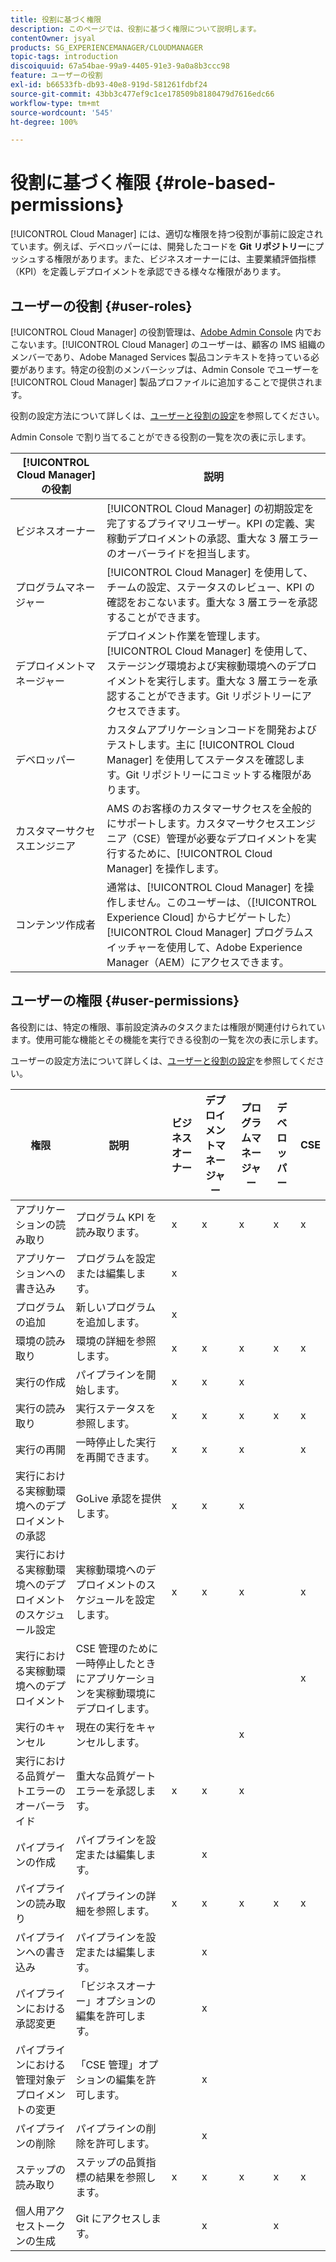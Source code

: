 ```yaml
---
title: 役割に基づく権限
description: このページでは、役割に基づく権限について説明します。
contentOwner: jsyal
products: SG_EXPERIENCEMANAGER/CLOUDMANAGER
topic-tags: introduction
discoiquuid: 67a54bae-99a9-4405-91e3-9a0a8b3ccc98
feature: ユーザーの役割
exl-id: b66533fb-db93-40e8-919d-581261fdbf24
source-git-commit: 43bb3c477ef9c1ce178509b8180479d7616edc66
workflow-type: tm+mt
source-wordcount: '545'
ht-degree: 100%

---
```


# 役割に基づく権限 {#role-based-permissions}

[!UICONTROL Cloud Manager] には、適切な権限を持つ役割が事前に設定されています。例えば、デベロッパーには、開発したコードを **Git リポジトリー**&#x200B;にプッシュする権限があります。また、ビジネスオーナーには、主要業績評価指標（KPI）を定義しデプロイメントを承認できる様々な権限があります。

## ユーザーの役割 {#user-roles}

[!UICONTROL Cloud Manager] の役割管理は、[Adobe Admin Console](https://helpx.adobe.com/jp/enterprise/using/admin-console.html) 内でおこないます。[!UICONTROL Cloud Manager] のユーザーは、顧客の IMS 組織のメンバーであり、Adobe Managed Services 製品コンテキストを持っている必要があります。特定の役割のメンバーシップは、Admin Console でユーザーを [!UICONTROL Cloud Manager] 製品プロファイルに追加することで提供されます。

役割の設定方法について詳しくは、[ユーザーと役割の設定](setting-up-users-and-roles.md)を参照してください。

Admin Console で割り当てることができる役割の一覧を次の表に示します。

| **[!UICONTROL Cloud Manager] の役割** | **説明** |
|---|---|
| ビジネスオーナー | [!UICONTROL Cloud Manager] の初期設定を完了するプライマリユーザー。KPI の定義、実稼動デプロイメントの承認、重大な 3 層エラーのオーバーライドを担当します。 |
| プログラムマネージャー | [!UICONTROL Cloud Manager] を使用して、チームの設定、ステータスのレビュー、KPI の確認をおこないます。重大な 3 層エラーを承認することができます。 |
| デプロイメントマネージャー | デプロイメント作業を管理します。[!UICONTROL Cloud Manager] を使用して、ステージング環境および実稼動環境へのデプロイメントを実行します。重大な 3 層エラーを承認することができます。Git リポジトリーにアクセスできます。 |
| デベロッパー | カスタムアプリケーションコードを開発およびテストします。主に [!UICONTROL Cloud Manager] を使用してステータスを確認します。Git リポジトリーにコミットする権限があります。 |
| カスタマーサクセスエンジニア | AMS のお客様のカスタマーサクセスを全般的にサポートします。カスタマーサクセスエンジニア（CSE）管理が必要なデプロイメントを実行するために、[!UICONTROL Cloud Manager] を操作します。 |
| コンテンツ作成者 | 通常は、[!UICONTROL Cloud Manager] を操作しません。このユーザーは、（[!UICONTROL Experience Cloud] からナビゲートした）[!UICONTROL Cloud Manager] プログラムスイッチャーを使用して、Adobe Experience Manager（AEM）にアクセスできます。 |

## ユーザーの権限 {#user-permissions}

各役割には、特定の権限、事前設定済みのタスクまたは権限が関連付けられています。使用可能な機能とその機能を実行できる役割の一覧を次の表に示します。

ユーザーの設定方法について詳しくは、[ユーザーと役割の設定](setting-up-users-and-roles.md)を参照してください。

| 権限 | 説明 | ビジネスオーナー | デプロイメントマネージャー | プログラムマネージャー | デベロッパー | CSE |
|--- |--- |--- |--- |--- |--- |--- |
| アプリケーションの読み取り | プログラム KPI を読み取ります。 | x | x | x | x | x |
| アプリケーションへの書き込み | プログラムを設定または編集します。 | x |  |  |  |  |
| プログラムの追加 | 新しいプログラムを追加します。 | x |  |  |  |  |
| 環境の読み取り | 環境の詳細を参照します。 | x | x | x | x | x |
| 実行の作成 | パイプラインを開始します。 | x | x | x |  |  |
| 実行の読み取り | 実行ステータスを参照します。 | x | x | x | x | x |
| 実行の再開 | 一時停止した実行を再開できます。 | x | x | x |  | x |
| 実行における実稼動環境へのデプロイメントの承認 | GoLive 承認を提供します。 | x | x | x |  |  |
| 実行における実稼動環境へのデプロイメントのスケジュール設定 | 実稼動環境へのデプロイメントのスケジュールを設定します。 | x | x | x |  | x |
| 実行における実稼動環境へのデプロイメント | CSE 管理のために一時停止したときにアプリケーションを実稼動環境にデプロイします。 |  |  |  |  | x |
| 実行のキャンセル | 現在の実行をキャンセルします。 |  |  | x |  |  |
| 実行における品質ゲートエラーのオーバーライド | 重大な品質ゲートエラーを承認します。 | x | x | x |  |  |
| パイプラインの作成 | パイプラインを設定または編集します。 |  | x |  |  |  |
| パイプラインの読み取り | パイプラインの詳細を参照します。 | x | x | x | x | x |
| パイプラインへの書き込み | パイプラインを設定または編集します。 |  | x |  |  |  |
| パイプラインにおける承認変更 | 「ビジネスオーナー」オプションの編集を許可します。 |  | x |  |  |  |
| パイプラインにおける管理対象デプロイメントの変更 | 「CSE 管理」オプションの編集を許可します。 |  | x |  |  |  |
| パイプラインの削除 | パイプラインの削除を許可します。 |  | x |  |  |  |
| ステップの読み取り | ステップの品質指標の結果を参照します。 | x | x | x | x | x |
| 個人用アクセストークンの生成 | Git にアクセスします。 |  | x |  | x |  |
